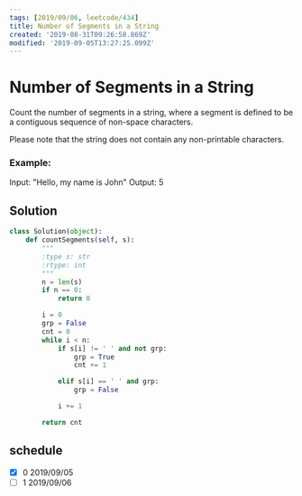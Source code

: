 ```yaml
---
tags: [2019/09/06, leetcode/434]
title: Number of Segments in a String
created: '2019-08-31T09:26:58.869Z'
modified: '2019-09-05T13:27:25.099Z'
---
```


# Number of Segments in a String

Count the number of segments in a string, where a segment is defined to be a contiguous sequence of non-space characters.

Please note that the string does not contain any non-printable characters.

### Example:

Input: "Hello, my name is John"
Output: 5

## Solution

```python
class Solution(object):
    def countSegments(self, s):
        """
        :type s: str
        :rtype: int
        """
        n = len(s)
        if n == 0:
            return 0

        i = 0
        grp = False
        cnt = 0
        while i < n:
            if s[i] != ' ' and not grp:
                grp = True
                cnt += 1

            elif s[i] == ' ' and grp:
                grp = False

            i += 1

        return cnt
```

## schedule

* [x] 0 2019/09/05
* [ ] 1 2019/09/06
